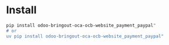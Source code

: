 # Install

```bash
pip install odoo-bringout-oca-ocb-website_payment_paypal"
# or
uv pip install odoo-bringout-oca-ocb-website_payment_paypal"
```
